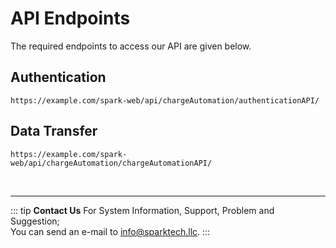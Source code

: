 # API Endpoints
The required endpoints to access our API are given below.
## Authentication
```
https://example.com/spark-web/api/chargeAutomation/authenticationAPI/
```
## Data Transfer
```
https://example.com/spark-web/api/chargeAutomation/chargeAutomationAPI/
```
<br>

---
::: tip **Contact Us**
For System Information, Support, Problem and Suggestion;\
You can send an e-mail to [info@sparktech.llc](mailto:info@sparktech.llc).
:::
